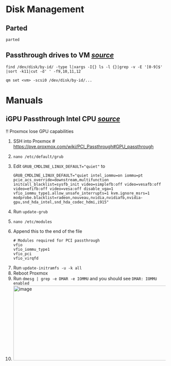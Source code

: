 # Disk Management
## Parted
```
parted
```
## Passthrough drives to VM _[source](https://pve.proxmox.com/wiki/Passthrough_Physical_Disk_to_Virtual_Machine_(VM))_
```
find /dev/disk/by-id/ -type l|xargs -I{} ls -l {}|grep -v -E '[0-9]$' |sort -k11|cut -d' ' -f9,10,11,12
```
```
qm set <vm> -scsi0 /dev/disk/by-id/...
```
# Manuals
## iGPU Passthrough Intel CPU _[source](https://3os.org/infrastructure/proxmox/gpu-passthrough/igpu-passthrough-to-vm/#proxmox-configuration-for-igpu-full-passthrough)_

‼️ Proxmox lose GPU capabilities

1. SSH into Proxmox # https://pve.proxmox.com/wiki/PCI_Passthrough#GPU_passthrough
2.  ```
    nano /etc/default/grub
    ```
3. Edit `GRUB_CMDLINE_LINUX_DEFAULT="quiet"` to
    ```
    GRUB_CMDLINE_LINUX_DEFAULT="quiet intel_iommu=on iommu=pt pcie_acs_override=downstream,multifunction initcall_blacklist=sysfb_init video=simplefb:off video=vesafb:off video=efifb:off video=vesa:off disable_vga=1 vfio_iommu_type1.allow_unsafe_interrupts=1 kvm.ignore_msrs=1 modprobe.blacklist=radeon,nouveau,nvidia,nvidiafb,nvidia-gpu,snd_hda_intel,snd_hda_codec_hdmi,i915"
    ```
4. Run `update-grub`
5.  ```
    nano /etc/modules
    ```
6. Append this to the end of the file
    ```
    # Modules required for PCI passthrough
    vfio
    vfio_iommu_type1
    vfio_pci
    vfio_virqfd
    ```
7. Run `update-initramfs -u -k all`
8. Reboot Proxmox
9. Run `dmesg | grep -e DMAR -e IOMMU` and you should see `DMAR: IOMMU enabled`
10. <img width="921" height="236" alt="image" src="https://github.com/user-attachments/assets/096b208b-f95c-4e0e-9db1-685909cc55c1" />

